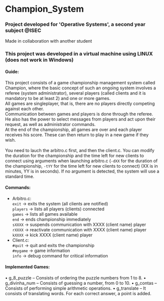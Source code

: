 # Champion_System

### Project developed for 'Operative Systems', a second year subject @ISEC

Made in collaboration with another student

### This project was developed in a virtual machine using LINUX (does not work in Windows)

#### Guide:

This project consists of a game championship management system called Champion, where the basic concept of such an ongoing system involves a referee (system administrator), several players (called clients and it is mandatory to be at least 2) and one or more games.<br/>All games are singleplayer, that is, there are no players directly competing against each other.<br/>Communication between games and players is done through the referee. He also has the power to select messages from players and act upon their request, as well as administrator commands.<br/>At the end of the championship, all games are over and each player receives his score. These can then return to play in a new game if they wish.<br/><br/>
You need to lauch the arbitro.c first, and then the client.c. You can modify the duration for the championship and the time left for new clients to connect using arguments when launching arbitro.c (```-dXX``` for the duration of the championship, ```-tYY``` for the time left for new clients to connect) (XX is in minutes, YY is in seconds). If no argument is detected, the system will use a standard time.

#### Commands:

* Arbitro.c:<br/>
```exit``` -> exits the system (all clients are notified)<br/>
```players``` -> lists all players (clients) connected<br/>
```games``` -> lists all games available<br/>
```end``` -> ends championship immediately<br/>
```sXXXX``` -> suspends communication with XXXX (client name) player<br/>
```rXXXX``` -> reactivate communication with XXXX (client name) player<br/>
```kXXXX``` -> kick XXXX (client name) player<br/>
* Client.c:<br/>
```#quit``` -> quit and exits the championship<br/>
```#mygame``` -> game information<br/>
```info``` -> debug command for critical information<br/>

#### Implemented Games:
• g_8_puzzle – Consists of ordering the puzzle numbers from 1 to 8.
• g_divinha_num – Consists of guessing a number, from 0 to 10.
• g_contas – Consists of performing simple arithmetic operations.
• g_translate – It consists of translating words.
For each correct answer, a point is added.
